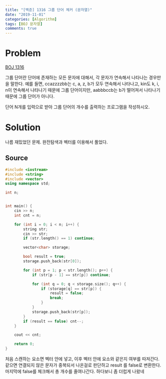 ```yaml
---
title: "[백준] 1316 그룹 단어 체커 (문자열)"
date: "2019-11-01"
categories: [Algorithm]
tags: [BOJ 문자열]
comments: true
---
```


# Problem

[BOJ 1316](https://www.acmicpc.net/problem/1316)

그룹 단어란 단어에 존재하는 모든 문자에 대해서, 각 문자가 연속해서 나타나는 경우만을 말한다. 예를 들면, ccazzzzbb는 c, a, z, b가 모두 연속해서 나타나고, kin도 k, i, n이 연속해서 나타나기 때문에 그룹 단어이지만, aabbbccb는 b가 떨어져서 나타나기 때문에 그룹 단어가 아니다.

단어 N개를 입력으로 받아 그룹 단어의 개수를 출력하는 프로그램을 작성하시오.

# Solution

나름 재밌었던 문제. 완전탐색과 벡터를 이용해서 풀었다.

## Source

```cpp
#include <iostream>
#include <string>
#include <vector>
using namespace std;

int n;


int main() {
	cin >> n;
	int cnt = n;

	for (int i = 0; i < n; i++) {
		string str;
		cin >> str;
		if (str.length() == 1) continue;

		vector<char> storage;

		bool result = true;
		storage.push_back(str[0]);

		for (int p = 1; p < str.length(); p++) {
			if (str[p - 1] == str[p]) continue;

			for (int q = 0; q < storage.size(); q++) {
				if (storage[q] == str[p]) {
					result = false;
					break;
				}
			}
			storage.push_back(str[p]);
		}
		if (result == false) cnt--;
	}

	cout << cnt;

	return 0;
}
```

처음 스캔하는 요소면 벡터 안에 넣고, 이후 벡터 안에 요소와 같은지 여부를 따져간다. 같으면 연결되지 않은 문자가 중복되서 나온걸로 판단하고 result 를 false로 변환한다. 마지막에 false를 체크해서 총 개수를 줄여나간다. 하다보니 좀 더럽게 나왔네
